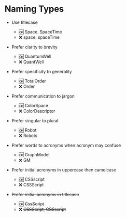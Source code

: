 
# Naming Types


- Use titlecase
  - :ok: Space, SpaceTime
  - :x:  space, spaceTime

- Prefer clarity to brevity  
  - :ok: QuantumWell
  - :x:  QuantWell
  
- Prefer specificity to generality  
  - :ok: TotalOrder
  - :x:  Order

- Prefer communication to jargon  
  - :ok: ColorSpace
  - :x:  ColorDescriptor

- Prefer singular to plural
  - :ok: Robot
  - :x:  Robots

- Prefer words to acronyms when acronym may confuse
  - :ok: GraphModel
  - :x:  GM

- Prefer initial acronyms in uppercase then camelcase
  - :ok: CSSscript
  - :x:  CSSScript

- ~~Prefer initial acronyms in titlecase~~
  - :ok: ~~CssScript~~
  - :x:  ~~CSSScript, CSSscript~~

